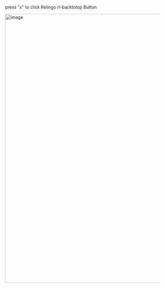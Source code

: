 press "x" to click Relingo rl-backtotop Button

<img width="872" alt="image" src="https://github.com/sedationh/relingo-video-sync/assets/56129212/a24e1abf-03ae-4e4f-9099-b2b86511316d">
